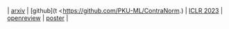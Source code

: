 | [arxiv](https://arxiv.org/pdf/2303.06562) | [github](t <https://github.com/PKU-ML/ContraNorm.) | [ICLR 2023](https://iclr.cc/virtual/2023/poster/11036) | [openreview](https://openreview.net/forum?id=SM7XkJouWHm) | [poster](https://iclr.cc/media/PosterPDFs/ICLR%202023/11036.png?t=1682431434.8068764) |

